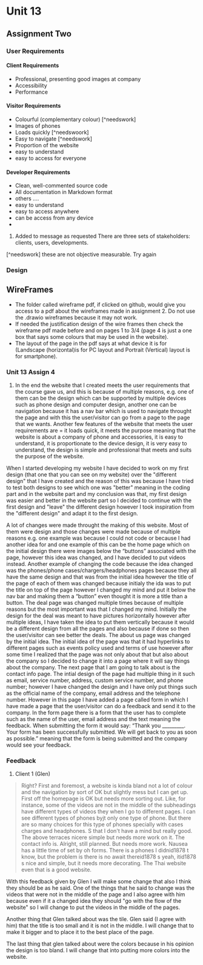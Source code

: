 # Unit 13

## Assignment Two

### User Requirements

#### Client Requirements

+ Professional, presenting good images at company
+ Accessibility 
+ Performance


#### Visitor Requirements

+ Colourful (complementary colour) [^needswork]
+ Images of phones
+ Loads quickly [^needswoork]
+ Easy to navigate [^needswork]
+ Proportion of the website
+ easy to understand
+ easy to access for everyone


#### Developer Requirements

 + Clean, well-commented source code
 + All documentation in Markdown format
 + others ....
 + easy to understand
 + easy to access anywhere
 + can be access from any device
 + 

1. Added to message as requested
There are three sets of stakeholders: clients, users, developments.


 [^needswork] these are not objective measurable. Try again 



 ### Design 

## WireFrames 

+ The folder called wireframe pdf, if clicked on github, would give you access to a pdf about the wireframes made in assignment 2. Do not use the .drawio wireframes because it may not work.
+ If needed the justification design of the wire frames then check the wireframe pdf made before and on pages 1 to 3/4 (page 4 is just a one box that says some colours that may be used in the website).
+ The layout of the page in the pdf says at what device it is for (Landscape (horizontal)is for PC layout and Portrait (Vertical) layout is for smartphone).

### Unit 13 Assign 4

1. In the end the website that I created meets the user requirements that the course gave us, and this is because of multiple reasons, e.g. one of them can be the design which can be supported by multiple devices such as phone design and computer design, another one can be navigation because it has a nav bar which is used to navigate throught the page and with this the user/visitor can go from a page to the page that we wants. Another few features of the website that meets the user requirements are = it loads quick, it meets the purpose meaning that the website is about a company of phone and accessories, it is easy to understand, it is proportionate to the device design, it is very easy to understand, the design is simple and professional that meets and suits the purpose of the website.

When I started developing my website I have decided to work on my first design (that one that you can see on my website) over the "different design" that I have created and the reason of this was because I have tried to test both designs to see which one was "better" meaning in the coding part and in the website part and my conclusion was that, my first design was easier and better in the website part so I decided to continue with the first design and "leave" the different design however I took inspiration from the "different design" and adapt it to the first design.

 A lot of changes were made throught the making of this website. Most of them were design and those changes were made because of multiple reasons e.g. one example was because I could not code or because I had another idea for and one example of this can be the home page which on the initial design there were images below the “buttons” associated with the page, however this idea was changed, and I have decided to put videos instead. 
Another example of changing the code because the idea changed was the phones/phone cases/chargers/headphones pages because they all have the same design and that was from the initial idea however the title of the page of each of them was changed because initialy the ida was to put the title on top of the page however I changed my mind and put it below the nav bar and making them a “button” even thought it is more a title than a button.
The deal page was changed multiple times because of multiple reasons but the most important was that I changed my mind. Initially the design for the deal was meant to have pictures horizontally however after multiple ideas, I have taken the idea to put them vertically because it would be a different design from all the pages and also because if done so then the user/visitor can see better the deals.
The about us page was changed by the initial idea. The initial idea of the page was that it had hyperlinks to different pages such as events policy used and terms of use however after some time I realized that the page was not only about that but also about the company so I decided to change it into a page where it will say things about the company. 
The next page that I am going to talk about is the contact info page. The intial design of the page had multiple thing in it such as email, service number, address, custom service number, and phone number; however I have changed the design and I have only put things such as the official name of the company, email address and the telephone number. However in this page I have added a page called form in which I have made a page that the user/visitor can do a feedback and send it to the company. In the form page there is a form that the user has to complete such as the name of the user, email address and the text meaning the feedback. When submitting the form it would say: “Thank you _________. Your form has been successfully submitted. We will get back to you as soon as possible.” meaning that the form is being submitted and the company would see your feedback.




### Feedback

1. Client 1 (Glen) 

> Right? First and foremost, a website is kinda bland not a lot of colour and the navigation by sort of OK but slightly mess but I can get up. First off the homepage is OK but needs more sorting out. Like, for instance, some of the videos are not in the middle of the subheadings have different types of videos they when I go to different pages. I can see different types of phones byjt only one type of phone. But there are so many choices for this type of phones specially with cases charges and headphones. S that I don't have a mind but really good. The above terraces nicere simple but needs more work on it. The contact info is. 
Alright, still planned. But needs more work. Nausea has a little time of set by oh forms. There is a phones I didnid1878 t know, but the problem is there is no await thereid1878 s yeah, itid1878 s nice and simple, but it needs more decorating. The Thai website even that is a good website. 

With this feedback given by Glen I will make some change that also I think they should be as he said. One of the things that he said to change was the videos that were not in the middle of the page and I also agree with him because even if it a changed idea they should "go with the flow of the website" so I will change to put the videos in the middle of the pages. 

Another thing that Glen talked about was the tile. Glen said (I agree with him) that the title is too small and it is not in the middle. I will change that to make it bigger and to place it to the best place of the page.

The last thing that glen talked about were the colors because in his opinion the design is too bland. I will change that into putting more colors into the website. 

